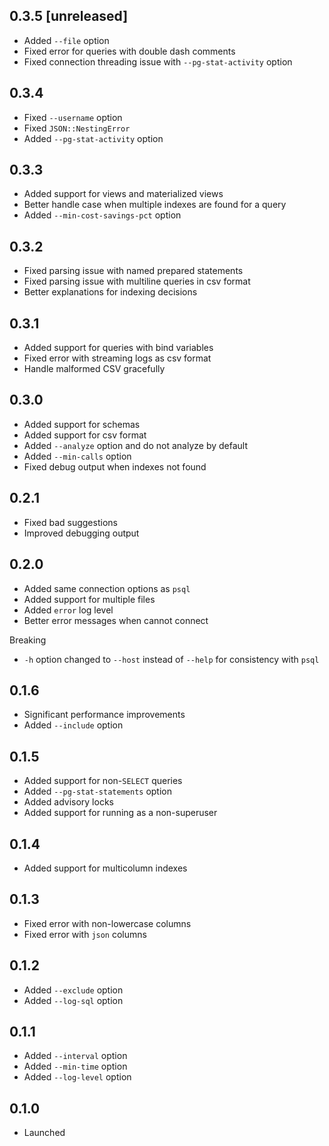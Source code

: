 ## 0.3.5 [unreleased]

- Added `--file` option
- Fixed error for queries with double dash comments
- Fixed connection threading issue with `--pg-stat-activity` option

## 0.3.4

- Fixed `--username` option
- Fixed `JSON::NestingError`
- Added `--pg-stat-activity` option

## 0.3.3

- Added support for views and materialized views
- Better handle case when multiple indexes are found for a query
- Added `--min-cost-savings-pct` option

## 0.3.2

- Fixed parsing issue with named prepared statements
- Fixed parsing issue with multiline queries in csv format
- Better explanations for indexing decisions

## 0.3.1

- Added support for queries with bind variables
- Fixed error with streaming logs as csv format
- Handle malformed CSV gracefully

## 0.3.0

- Added support for schemas
- Added support for csv format
- Added `--analyze` option and do not analyze by default
- Added `--min-calls` option
- Fixed debug output when indexes not found

## 0.2.1

- Fixed bad suggestions
- Improved debugging output

## 0.2.0

- Added same connection options as `psql`
- Added support for multiple files
- Added `error` log level
- Better error messages when cannot connect

Breaking

- `-h` option changed to `--host` instead of `--help` for consistency with `psql`

## 0.1.6

- Significant performance improvements
- Added `--include` option

## 0.1.5

- Added support for non-`SELECT` queries
- Added `--pg-stat-statements` option
- Added advisory locks
- Added support for running as a non-superuser

## 0.1.4

- Added support for multicolumn indexes

## 0.1.3

- Fixed error with non-lowercase columns
- Fixed error with `json` columns

## 0.1.2

- Added `--exclude` option
- Added `--log-sql` option

## 0.1.1

- Added `--interval` option
- Added `--min-time` option
- Added `--log-level` option

## 0.1.0

- Launched
